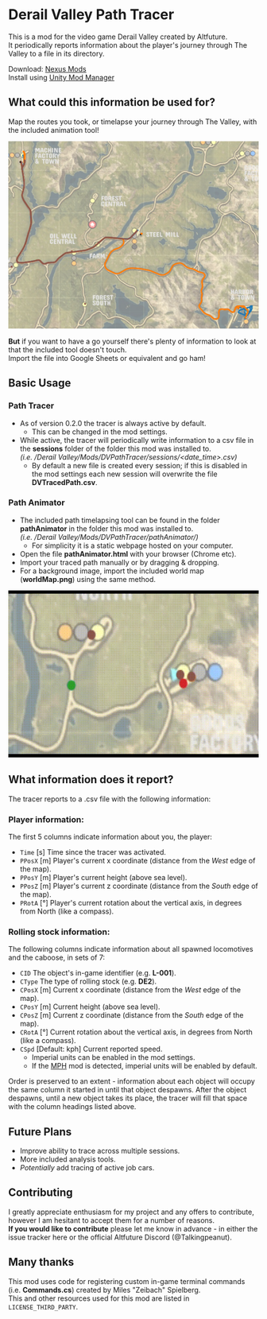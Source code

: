 ﻿# Derail Valley Path Tracer

This is a mod for the video game Derail Valley created by Altfuture.  
It periodically reports information about the player's journey through The Valley to a file in its directory.

Download: [Nexus Mods](https://www.nexusmods.com/derailvalley/mods/425)  
Install using [Unity Mod Manager](https://www.nexusmods.com/site/mods/21)

## What could this information be used for?

Map the routes you took, or timelapse your journey through The Valley, with the included animation tool!

![Route map for a trip from HB to MF and back to SM](./assets/routeMap_HB_MF_SM.PNG)

**But** if you want to have a go yourself there's plenty of information to look at that the included tool doesn't touch.  
Import the file into Google Sheets or equivalent and go ham!

## Basic Usage

### Path Tracer

- As of version 0.2.0 the tracer is always active by default.
  - This can be changed in the mod settings.
- While active, the tracer will periodically write information to a csv file in the **sessions** folder of the folder this mod was installed to.  
  *(i.e. /Derail Valley/Mods/DVPathTracer/sessions/\<date\_time\>.csv)*
  - By default a new file is created every session; if this is disabled in the mod settings each new session will overwrite the file **DVTracedPath.csv**.

### Path Animator

- The included path timelapsing tool can be found in the folder **pathAnimator** in the folder this mod was installed to.  
  *(i.e. /Derail Valley/Mods/DVPathTracer/pathAnimator/)*
  - For simplicity it is a static webpage hosted on your computer.
- Open the file **pathAnimator.html** with your browser (Chrome etc).
- Import your traced path manually or by dragging & dropping.
- For a background image, import the included world map (**worldMap.png**) using the same method.

![Timelapsed path between OWN and GF](./assets/loopy.gif)

## What information does it report?

The tracer reports to a .csv file with the following information:

### Player information:

The first 5 columns indicate information about you, the player:

- `Time` [s] Time since the tracer was activated.
- `PPosX` [m] Player's current x coordinate (distance from the *West* edge of the map).
- `PPosY` [m] Player's current height (above sea level).
- `PPosZ` [m] Player's current z coordinate (distance from the *South* edge of the map).
- `PRotA` [&deg;] Player's current rotation about the vertical axis, in degrees from North (like a compass).

### Rolling stock information:

The following columns indicate information about all spawned locomotives and the caboose, in sets of 7:

- `CID` The object's in-game identifier (e.g. **L-001**).
- `CType` The type of rolling stock (e.g. **DE2**).
- `CPosX` [m] Current x coordinate (distance from the *West* edge of the map).
- `CPosY` [m] Current height (above sea level).
- `CPosZ` [m] Current z coordinate (distance from the *South* edge of the map).
- `CRotA` [&deg;] Current rotation about the vertical axis, in degrees from North (like a compass).
- `CSpd` [Default: kph] Current reported speed.
  - Imperial units can be enabled in the mod settings.
  - If the [MPH](https://www.nexusmods.com/derailvalley/mods/401) mod is detected, imperial units will be enabled by default.

Order is preserved to an extent - information about each object will occupy the same column it started in until that object despawns.
After the object despawns, until a new object takes its place, the tracer will fill that space with the column headings listed above.

## Future Plans

- Improve ability to trace across multiple sessions.
- More included analysis tools.
- *Potentially* add tracing of active job cars.

## Contributing

I greatly appreciate enthusiasm for my project and any offers to contribute, however I am hesitant to accept them for a number of reasons.  
**If you would like to contribute** please let me know in advance - in either the issue tracker here or the official Altfuture Discord (@Talkingpeanut).

## Many thanks

This mod uses code for registering custom in-game terminal commands (i.e. **Commands.cs**) created by Miles "Zeibach" Spielberg.  
This and other resources used for this mod are listed in `LICENSE_THIRD_PARTY`.
